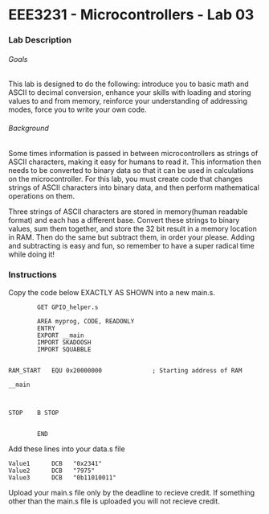 # EEE3231 - Microcontrollers - Lab 03
  
### Lab Description
###### Goals
This lab is designed to do the following: introduce you to basic math and ASCII to decimal
conversion, enhance your skills with loading and storing values to and from memory, reinforce your
understanding of addressing modes, force you to write your own code.    

###### Background 
Some times information is passed in between microcontrollers as strings of ASCII characters, making it easy for humans to read it.  This information then needs to be converted to binary data so that it can be used in calculations on the microcontroller.  For this lab, you must create code that changes strings of ASCII characters into binary data, and then perform mathematical operations on them. 


Three strings of ASCII characters are stored in memory(human readable format) and each has a different base. Convert these strings to binary values, sum them together, and store the 32 bit result in a memory location in RAM. Then do the same but subtract them, in order your please. Adding and subtracting is easy and fun, so remember to have a super radical time while doing it! 


### Instructions    
Copy the code below EXACTLY AS SHOWN into a new main.s.

```Assembly    
		GET GPIO_helper.s
		
		AREA myprog, CODE, READONLY
		ENTRY
		EXPORT __main
		IMPORT SKADOOSH
		IMPORT SQUABBLE
			
			
RAM_START	EQU	0x20000000				; Starting address of RAM
		
__main

		
		
STOP	B STOP
										
			
		END

```
Add these lines into your data.s file  

```Assembly    
Value1      DCB   "0x2341"    
Value2      DCB   "7975"        
Value3      DCB   "0b11010011"    
```
  
Upload your main.s file only by the deadline to recieve credit.  If something other than the main.s file is uploaded you will not recieve credit.    

